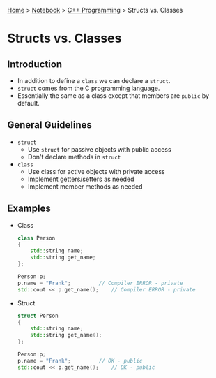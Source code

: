 <a href="../../">Home</a> > <a href="../notebook">Notebook</a> > <a href="./">C++ Programming</a> > Structs vs. Classes

# Structs vs. Classes



## Introduction

* In addition to define a `class` we can declare a `struct`.
* `struct` comes from the C programming language.
* Essentially the same as a class except that members are `public` by default.



## General Guidelines

* `struct`
  * Use `struct` for passive objects with public access
  * Don't declare methods in `struct`
* `class`
  * Use class for active objects with private access
  * Implement getters/setters as needed
  * Implement member methods as needed



## Examples

* Class

  ```cpp
  class Person
  {
      std::string name;
      std::string get_name;
  };
  
  Person p;
  p.name = "Frank";			// Compiler ERROR - private
  std::cout << p.get_name();	// Compiler ERROR - private
  ```

* Struct

  ```cpp
  struct Person
  {
      std::string name;
      std::string get_name();	
  };
  
  Person p;
  p.name = "Frank";			// OK - public
  std::cout << p.get_name();	// OK - public
  ```
